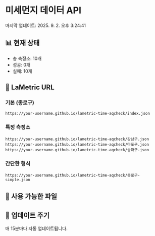 # 미세먼지 데이터 API

마지막 업데이트: 2025. 9. 2. 오후 3:24:41

## 📊 현재 상태
- 총 측정소: 10개
- 성공: 0개
- 실패: 10개

## 🔗 LaMetric URL

### 기본 (종로구)
```
https://your-username.github.io/lametric-time-aqcheck/index.json
```

### 특정 측정소
```
https://your-username.github.io/lametric-time-aqcheck/강남구.json
https://your-username.github.io/lametric-time-aqcheck/마포구.json
https://your-username.github.io/lametric-time-aqcheck/송파구.json
```

### 간단한 형식
```
https://your-username.github.io/lametric-time-aqcheck/종로구-simple.json
```

## 📁 사용 가능한 파일



## 🔄 업데이트 주기
매 15분마다 자동 업데이트됩니다.
